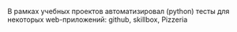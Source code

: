 В рамках учебных проектов автоматизировал (python) тесты для некоторых web-приложений: github, skillbox, Pizzeria
